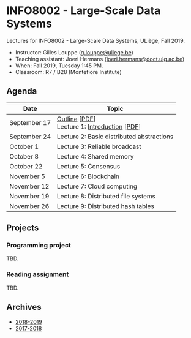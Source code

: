 # INFO8002 - Large-Scale Data Systems

Lectures for INFO8002 - Large-Scale Data Systems, ULiège, Fall 2019.

- Instructor: Gilles Louppe ([g.louppe@uliege.be](mailto:g.louppe@uliege.be))
- Teaching assistant: Joeri Hermans ([joeri.hermans@doct.ulg.ac.be](mailto:joeri.hermans@doct.ulg.ac.be))
- When: Fall 2019, Tuesday 1:45 PM.
- Classroom: R7 / B28 (Montefiore Institute)

## Agenda

| Date | Topic |
| --- | --- |
| September 17 | [Outline](https://glouppe.github.io/info8002-large-scale-data-systems/?p=outline.md) [[PDF](https://glouppe.github.io/info8002-large-scale-data-systems/pdf/outline.pdf)]<br>Lecture 1: [Introduction](https://glouppe.github.io/info8002-large-scale-data-systems/?p=lecture1.md) [[PDF](https://glouppe.github.io/info8002-large-scale-data-systems/pdf/lec1.pdf)] |
| September 24 | Lecture 2: Basic distributed abstractions |
| October 1 | Lecture 3: Reliable broadcast |
| October 8 | Lecture 4: Shared memory |
| October 22 | Lecture 5: Consensus |
| November 5 | Lecture 6: Blockchain |
| November 12 | Lecture 7: Cloud computing |
| November 19 | Lecture 8: Distributed file systems |
| November 26 | Lecture 9: Distributed hash tables |


## Projects

### Programming project

TBD.

### Reading assignment

TBD.

## Archives

- [2018-2019](https://github.com/glouppe/info8002-large-scale-data-systems/tree/info8002-2018)
- [2017-2018](https://github.com/glouppe/info8002-large-scale-data-systems/tree/info8002-2017)
